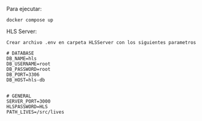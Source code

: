 Para ejecutar:

    docker compose up
    
HLS Server:

    Crear archivo .env en carpeta HLSServer con los siguientes parametros

    # DATABASE
    DB_NAME=hls
    DB_USERNAME=root
    DB_PASSWORD=root
    DB_PORT=3306
    DB_HOST=hls-db


    # GENERAL
    SERVER_PORT=3000
    HLSPASSWORD=HLS
    PATH_LIVES=/src/lives